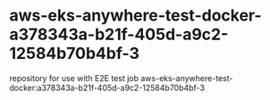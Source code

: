 # aws-eks-anywhere-test-docker-a378343a-b21f-405d-a9c2-12584b70b4bf-3
repository for use with E2E test job aws-eks-anywhere-test-docker:a378343a-b21f-405d-a9c2-12584b70b4bf-3
